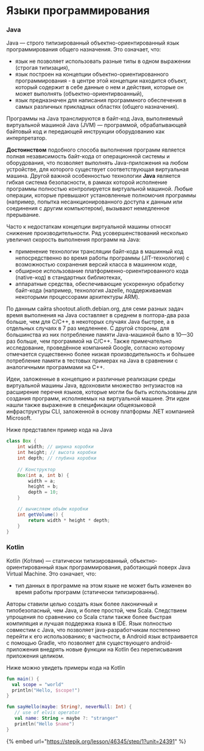 # Языки программирования

### Java

Java — строго типизированный объектно-ориентированный язык программирования общего назначения. Это означает, что:

* язык не позволяет использовать разные типы в одном выражении \(строгая типизация\),
* язык построен на концепции объектно-ориентированного программирования - в центре этой концепции находится объект, который содержит в себе данные о нем и действия, которые он может выполнять \(объектно-ориентирвоанный\),
* язык предназначен для написания программного обеспечения в самых различных прикладных областях \(общего назначения\).

Программы на Java транслируются в байт-код Java, выполняемый виртуальной машиной Java \(JVM\) — программой, обрабатывающей байтовый код и передающей инструкции оборудованию как интерпретатор.

**Достоинством** подобного способа выполнения программ является полная независимость байт-кода от операционной системы и оборудования, что позволяет выполнять Java-приложения на любом устройстве, для которого существует соответствующая виртуальная машина. Другой важной особенностью технологии **Java** является гибкая система безопасности, в рамках которой исполнение программы полностью контролируется виртуальной машиной. Любые операции, которые превышают установленные полномочия программы \(например, попытка несанкционированного доступа к данным или соединения с другим компьютером\), вызывают немедленное прерывание.

Часто к недостаткам концепции виртуальной машины относят снижение производительности. Ряд усовершенствований несколько увеличил скорость выполнения программ на Java:

* применение технологии трансляции байт-кода в машинный код непосредственно во время работы программы \(JIT-технология\) с возможностью сохранения версий класса в машинном коде,
* обширное использование платформенно-ориентированного кода \(native-код\) в стандартных библиотеках,
* аппаратные средства, обеспечивающие ускоренную обработку байт-кода \(например, технология Jazelle, поддерживаемая некоторыми процессорами архитектуры ARM\).

По данным сайта shootout.alioth.debian.org, для семи разных задач время выполнения на Java составляет в среднем в полтора-два раза больше, чем для C/C++, в некоторых случаях Java быстрее, а в отдельных случаях в 7 раз медленнее. С другой стороны, для большинства из них потребление памяти Java-машиной было в 10—30 раз больше, чем программой на C/C++. Также примечательно исследование, проведённое компанией Google, согласно которому отмечается существенно более низкая производительность и бо́льшее потребление памяти в тестовых примерах на Java в сравнении с аналогичными программами на C++.

Идеи, заложенные в концепцию и различные реализации среды виртуальной машины Java, вдохновили множество энтузиастов на расширение перечня языков, которые могли бы быть использованы для создания программ, исполняемых на виртуальной машине. Эти идеи нашли также выражение в спецификации общеязыковой инфраструктуры CLI, заложенной в основу платформы .NET компанией Microsoft.

Ниже представлен пример кода на Java

```java
class Box {
    int width; // ширина коробки
    int height; // высота коробки
    int depth; // глубина коробки
	
    // Конструктор
    Box(int a, int b) {
        width = a;
        height = b;
        depth = 10;
    }

    // вычисляем объём коробки
    int getVolume() {
    	return width * height * depth;
    }
}
```

### Kotlin

Kotlin \(Ко́тлин\) — статически типизированный, объектно-ориентированный язык программирования, работающий поверх Java Virtual Machine. Это означает, что:

* тип данных в программе на этом языке не может быть изменен во время работы программ \(статически типизированны\).

Авторы ставили целью создать язык более лаконичный и типобезопасный, чем Java, и более простой, чем Scala. Следствием упрощения по сравнению со Scala стали также более быстрая компиляция и лучшая поддержка языка в IDE. Язык полностью совместим с Java, что позволяет java-разработчикам постепенно перейти к его использованию; в частности, в Android язык встраивается с помощью Gradle, что позволяет для существующего android-приложения внедрять новые функции на Kotlin без переписывания приложения целиком.

Ниже можно увидеть примеры кода на Kotlin

```kotlin
fun main() {
  val scope = "world"
  println("Hello, $scope!")
}
```

```kotlin
fun sayHello(maybe: String?, neverNull: Int) {
   // use of elvis operator
   val name: String = maybe ?: "stranger"
   println("Hello $name")
}
```

{% embed url="https://stepik.org/lesson/46345/step/1?unit=24391" %}



